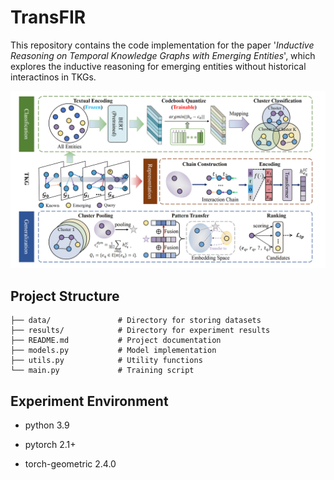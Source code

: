 # TransFIR

This repository contains the code implementation for the paper '*Inductive Reasoning on Temporal Knowledge Graphs with Emerging Entities*', which explores the inductive reasoning for emerging entities without historical interactinos in TKGs.

![image](TransFIR.png)

## Project Structure
```
├── data/               # Directory for storing datasets
├── results/            # Directory for experiment results
├── README.md           # Project documentation
├── models.py           # Model implementation
├── utils.py            # Utility functions
└── main.py             # Training script
```

## Experiment Environment

- python 3.9

- pytorch 2.1+

- torch-geometric 2.4.0

